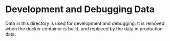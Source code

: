 # Development and Debugging Data
Data in this directory is used for development and debugging.
It is removed when the docker container is build, and replaced by the data in production-data.